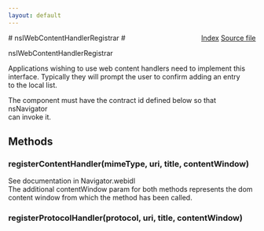 ```yaml
---
layout: default
---
```

<div class='links' style='float:right'><a href="../index.html">Index</a>
<a href="http://dxr.mozilla.org/mozilla-central/source/dom/interfaces/sidebar/nsIWebContentHandlerRegistrar.idl">Source file</a>
</div>
# nsIWebContentHandlerRegistrar #
  
nsIWebContentHandlerRegistrar  
  
Applications wishing to use web content handlers need to implement this  
interface. Typically they will prompt the user to confirm adding an entry  
to the local list.   
  
The component must have the contract id defined below so that nsNavigator  
can invoke it.   
  

## Methods ##

### registerContentHandler(mimeType, uri, title, contentWindow) ###
  
See documentation in Navigator.webidl  
The additional contentWindow param for both methods represents the dom  
content window from which the method has been called.  
  

### registerProtocolHandler(protocol, uri, title, contentWindow) ###
